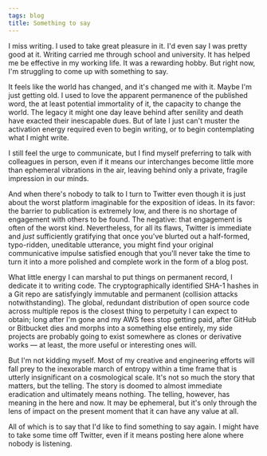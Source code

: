 ```yaml
---
tags: blog
title: Something to say
---
```


I miss writing. I used to take great pleasure in it. I'd even say I was pretty good at it. Writing carried me through school and university. It has helped me be effective in my working life. It was a rewarding hobby. But right now, I'm struggling to come up with something to say.

It feels like the world has changed, and it's changed me with it. Maybe I'm just getting old. I used to love the apparent permanence of the published word, the at least potential immortality of it, the capacity to change the world. The legacy it might one day leave behind after senility and death have exacted their inescapable dues. But of late I just can't muster the activation energy required even to begin writing, or to begin contemplating what I might write.

I still feel the urge to communicate, but I find myself preferring to talk with colleagues in person, even if it means our interchanges become little more than ephemeral vibrations in the air, leaving behind only a private, fragile impression in our minds.

And when there's nobody to talk to I turn to Twitter even though it is just about the worst platform imaginable for the exposition of ideas. In its favor: the barrier to publication is extremely low, and there is no shortage of engagement with others to be found. The negative: that engagement is often of the worst kind. Nevertheless, for all its flaws, Twitter is immediate and *just* sufficiently gratifying that once you've blurted out a half-formed, typo-ridden, uneditable utterance, you might find your original communicative impulse satisfied enough that you'll never take the time to turn it into a more polished and complete work in the form of a blog post.

What little energy I can marshal to put things on permanent record, I dedicate it to writing code. The cryptographically identified SHA-1 hashes in a Git repo are satisfyingly immutable and permanent (collision attacks notwithstanding). The global, redundant distribution of open source code across multiple repos is the closest thing to perpetuity I can expect to obtain; long after I'm gone and my AWS fees stop getting paid, after GitHub or Bitbucket dies and morphs into a something else entirely, my side projects are probably going to exist somewhere as clones or derivative works — at least, the more useful or interesting ones will.

But I'm not kidding myself. Most of my creative and engineering efforts will fall prey to the inexorable march of entropy within a time frame that is utterly insignificant on a cosmological scale. It's not so much the story that matters, but the telling. The story is doomed to almost immediate eradication and ultimately means nothing. The telling, however, has meaning in the here and now. It may be ephemeral, but it's only through the lens of impact on the present moment that it can have any value at all.

All of which is to say that I'd like to find something to say again. I might have to take some time off Twitter, even if it means posting here alone where nobody is listening.
